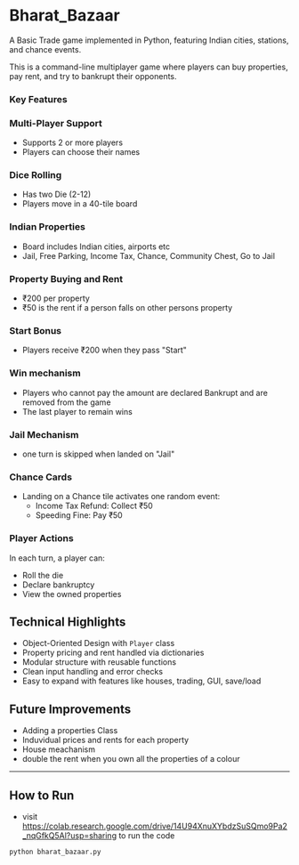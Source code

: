# Bharat_Bazaar

A Basic Trade game implemented in Python, featuring Indian cities, stations, and chance events.

This is a command-line multiplayer game where players can buy properties, pay rent, and try to bankrupt their opponents.


### Key Features

### Multi-Player Support
- Supports 2 or more players
- Players can choose their names

### Dice Rolling
- Has two Die (2-12)
- Players move in a 40-tile board

### Indian Properties
- Board includes Indian cities, airports etc
- Jail, Free Parking, Income Tax, Chance, Community Chest, Go to Jail

### Property Buying and Rent
- ₹200 per property
- ₹50 is the rent if a person falls on other persons property

### Start Bonus
- Players receive ₹200 when they pass "Start" 

### Win mechanism
- Players who cannot pay the amount are declared Bankrupt and are removed from the game
- The last player to remain wins

### Jail Mechanism
- one turn is skipped when landed on "Jail"

### Chance Cards
- Landing on a Chance tile activates one random event:
  - Income Tax Refund: Collect ₹50
  - Speeding Fine: Pay ₹50

### Player Actions
In each turn, a player can:
- Roll the die
- Declare bankruptcy
- View the owned properties


## Technical Highlights

- Object-Oriented Design with `Player` class
- Property pricing and rent handled via dictionaries
- Modular structure with reusable functions
- Clean input handling and error checks
- Easy to expand with features like houses, trading, GUI, save/load

## Future Improvements

- Adding a properties Class
- Induvidual prices and rents for each property
- House meachanism
- double the rent when you own all the properties of a colour

---

## How to Run
- visit https://colab.research.google.com/drive/14U94XnuXYbdzSuSQmo9Pa2_nqGfkQ5Al?usp=sharing to run the code


```
python bharat_bazaar.py
